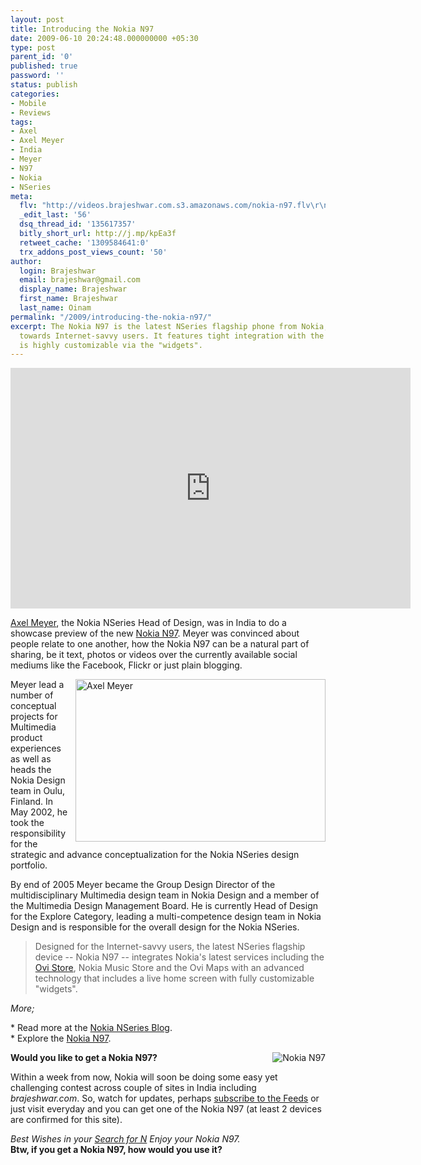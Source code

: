 ```yaml
---
layout: post
title: Introducing the Nokia N97
date: 2009-06-10 20:24:48.000000000 +05:30
type: post
parent_id: '0'
published: true
password: ''
status: publish
categories:
- Mobile
- Reviews
tags:
- Axel
- Axel Meyer
- India
- Meyer
- N97
- Nokia
- NSeries
meta:
  flv: "http://videos.brajeshwar.com.s3.amazonaws.com/nokia-n97.flv\r\nhttp://videos.brajeshwar.com.s3.amazonaws.com/nokia-n97.jpg"
  _edit_last: '56'
  dsq_thread_id: '135617357'
  bitly_short_url: http://j.mp/kpEa3f
  retweet_cache: '1309584641:0'
  trx_addons_post_views_count: '50'
author:
  login: Brajeshwar
  email: brajeshwar@gmail.com
  display_name: Brajeshwar
  first_name: Brajeshwar
  last_name: Oinam
permalink: "/2009/introducing-the-nokia-n97/"
excerpt: The Nokia N97 is the latest NSeries flagship phone from Nokia, which is geared
  towards Internet-savvy users. It features tight integration with the Ovi Store,
  is highly customizable via the "widgets".
---
```

<p><object width="640" height="385"><param name="movie" value="http://www.youtube.com/v/2O2Li74EYew&hl=en&fs=1&rel=0" /><param name="allowFullScreen" value="true" /><param name="allowscriptaccess" value="always" /><embed src="http://www.youtube.com/v/2O2Li74EYew&hl=en&fs=1&rel=0" type="application/x-shockwave-flash" allowscriptaccess="always" allowfullscreen="true" width="640" height="385"></embed></object></p>

<p><a href="http://www.linkedin.com/pub/axel-meyer/4/b6b/569">Axel Meyer</a>, the Nokia NSeries Head of Design, was in India to do a showcase preview of the new <a href="http://www.nokia.com/n97/">Nokia N97</a>. Meyer was convinced about people relate to one another, how the Nokia N97 can be a natural part of sharing, be it text, photos or videos over the currently available social mediums like the Facebook, Flickr or just plain blogging.</p>
<p><a href="http://www.flickr.com/photos/brajeshwar/sets/72157619533608258/"><img src="/static/2009/06/axel-meyer.jpg" alt="Axel Meyer" style="width: 400px; height: 260px; float: right; border: 0 none; margin: 0 0 0 10px;" /></a>Meyer lead a number of conceptual projects for Multimedia product experiences as well as heads the Nokia Design team in Oulu, Finland. In May 2002, he took the responsibility for the strategic and advance conceptualization for the Nokia NSeries design portfolio.</p>
<p>By end of 2005 Meyer became the Group Design Director of the multidisciplinary Multimedia design team in Nokia Design and a member of the Multimedia Design Management Board. He is currently Head of Design for the Explore Category, leading a multi-competence design team in Nokia Design and is responsible for the overall design for the Nokia NSeries.</p>
<blockquote><p>Designed for the Internet-savvy users, the latest NSeries flagship device -- Nokia N97 -- integrates Nokia's latest services including the <a href="http://store.ovi.com/">Ovi Store</a>, Nokia Music Store and the Ovi Maps with an advanced technology that includes a live home screen with fully customizable "widgets".</p></blockquote>
<p><em>More;</em></p>
<p>* Read more at the <a href="http://blogs.nokia.com/nseries/">Nokia NSeries Blog</a>.<br />
* Explore the <a href="http://www.nokia.com/n97/">Nokia N97</a>.</p>
<p><img src="/static/2009/06/nokia-n97-small.jpg" alt="Nokia N97" style="border: 0 none; float: right; margin: 0;" /><strong>Would you like to get a Nokia N97?</strong></p>
<p>Within a week from now, Nokia will soon be doing some easy yet challenging contest across couple of sites in India including <em>brajeshwar.com</em>. So, watch for updates, perhaps <a href="http://feeds2.feedburner.com/brajeshwar">subscribe to the Feeds</a> or just visit everyday and you can get one of the Nokia N97 (at least 2 devices are confirmed for this site).</p>
<p><em>Best Wishes in your <a href="http://brajeshwar.wpengine.com/2009/nokia-search-for-n/">Search for N</a> Enjoy your Nokia N97.</em><br />
<strong>Btw, if you get a Nokia N97, how would you use it?</strong></p>
